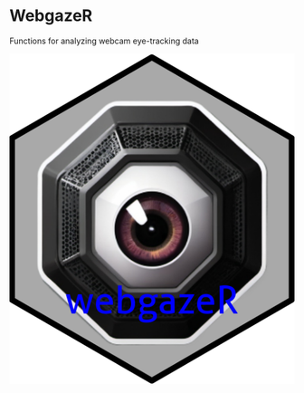 

# WebgazeR

Functions for analyzing webcam eye-tracking data

<img src="webgazeR_hex_sticker.png" data-fig-align="center" />
